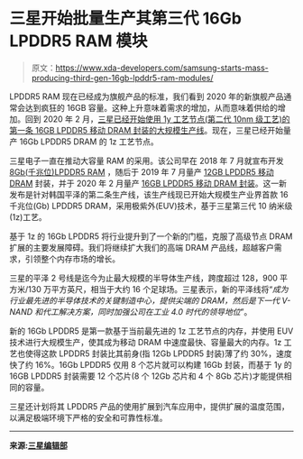 # 三星开始批量生产其第三代 16Gb LPDDR5 RAM 模块

> 原文：<https://www.xda-developers.com/samsung-starts-mass-producing-third-gen-16gb-lpddr5-ram-modules/>

LPDDR5 RAM 现在已经成为旗舰产品的标准，我们看到 2020 年的新旗舰产品通常会达到疯狂的 16GB 容量。这种上升意味着需求的增加，从而意味着供给的增加。回到 2020 年 2 月，[三星已经开始使用 1y 工艺节点(第二代 10nm 级工艺)的第一条 16GB LPDDR5 移动 DRAM 封装的大规模生产线](https://www.xda-developers.com/samsung-begins-mass-production-16gb-lpddr5-dram-smartphones/)。现在，三星已经开始量产 16Gb LPDDR5 DRAM 的 1z 工艺节点。

三星电子一直在推动大容量 RAM 的采用。该公司早在 2018 年 7 月就宣布开发 [8Gb(千兆位)LPDDR5 RAM](https://www.xda-developers.com/samsung-first-8gb-lpddr5-dram-chip-mobile-devices/) ，随后于 2019 年 7 月量产 [12GB LPDDR5 移动 DRAM](https://www.xda-developers.com/samsung-mass-production-12gb-lpddr5-dram-galaxy-note/) 封装，并于 2020 年 2 月量产 [16GB LPDDR5 移动 DRAM 封装](https://www.xda-developers.com/samsung-begins-mass-production-16gb-lpddr5-dram-smartphones/)。这一新发布是针对韩国平泽的第二条生产线，该生产线现已开始大规模生产业界首款 16 千兆位(Gb) LPDDR5 DRAM，采用极紫外(EUV)技术，基于三星第三代 10 纳米级(1z)工艺。

基于 1z 的 16Gb LPDDR5 将行业提升到了一个新的门槛，克服了高级节点 DRAM 扩展的主要发展障碍。我们将继续扩大我们的高端 DRAM 产品线，超越客户需求，引领整个内存市场的增长。

三星的平泽 2 号线是迄今为止最大规模的半导体生产线，跨度超过 128，900 平方米/130 万平方英尺，相当于大约 16 个足球场。三星表示，新的平泽线将“*成为行业最先进的半导体技术的关键制造中心，提供尖端的 DRAM，然后是下一代 V-NAND 和代工解决方案，同时加强公司在工业 4.0 时代的领导地位*”。

新的 16Gb LPDDR5 是第一款基于当前最先进的 1z 工艺节点的内存，并使用 EUV 技术进行大规模生产，使其成为移动 DRAM 中速度最快、容量最大的内存。1z 工艺也使得这款 LPDDR5 封装比其前身(指 12Gb LPDDR5 封装)薄了约 30%，速度快了约 16%。16Gb LPDDR5 仅用 8 个芯片就可以构建 16Gb 封装，而基于 1y 的 16GB LPDDR5 封装需要 12 个芯片(8 个 12Gb 芯片和 4 个 8Gb 芯片)才能提供相同的容量。

三星还计划将其 LPDDR5 产品的使用扩展到汽车应用中，提供扩展的温度范围，以满足极端环境下严格的安全和可靠性标准。

* * *

**来源:[三星编辑部](https://news.samsung.com/global/samsung-begins-mass-production-of-16gb-lpddr5-dram-at-worlds-largest-semiconductor-line)**